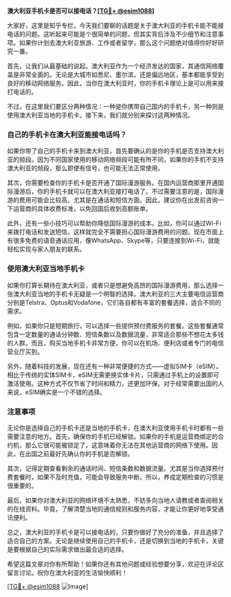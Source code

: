 **澳大利亚手机卡是否可以接电话？[[TG💪+ @esim1088](https://t.me/s/esim1088)]**

大家好，这里是知乎专栏，今天我们要聊的话题是关于澳大利亚的手机卡能不能接电话的问题。这听起来可能是个很简单的问题，但其实背后涉及不少细节和注意事项。如果你计划去澳大利亚旅游、工作或者留学，那么这个问题绝对值得你好好研究一番。

首先，让我们从最基础的说起。澳大利亚作为一个经济发达的国家，其通信网络覆盖是非常全面的。无论是大城市如悉尼、墨尔滨，还是偏远地区，基本都能享受到良好的移动网络服务。因此，当你在澳大利亚时，你的手机卡理论上是可以用来接打电话的。

不过，在这里我们要区分两种情况：一种是你携带自己国内的手机卡，另一种则是使用澳大利亚当地的手机卡。接下来，我们就分别来探讨这两种情况。

### 自己的手机卡在澳大利亚能接电话吗？

如果你带了自己的手机卡来到澳大利亚，首先要确认的是你的手机是否支持澳大利亚的频段。因为不同国家使用的移动网络频段可能有所不同，如果你的手机不支持澳大利亚的频段，那么即使有信号，也可能无法正常使用。

其次，你需要检查你的手机卡是否开通了国际漫游服务。在国内运营商那里开通国际漫游后，你的手机卡就可以在澳大利亚接打电话了。不过需要注意的是，国际漫游的费用可能会比较高，尤其是在通话和短信方面。因此，建议你在出发前咨询一下运营商的具体收费标准，以免回国后收到高额账单。

此外，还有一些小技巧可以帮助你降低国际漫游的成本。比如，你可以通过Wi-Fi来拨打电话和发送短信，这样就完全不需要担心国际漫游费用的问题。现在市面上有很多免费的语音通话应用，像WhatsApp、Skype等，只要连接到Wi-Fi，就能轻松实现与家人朋友的联系。

### 使用澳大利亚当地手机卡

如果你打算长期待在澳大利亚，或者只是想避免高昂的国际漫游费用，那么选择一张澳大利亚当地的手机卡无疑是一个明智的选择。澳大利亚的三大主要电信运营商分别是Telstra、Optus和Vodafone，它们各自都有丰富的套餐选择，适合不同的需求。

例如，如果你只是短期旅行，可以选择一些提供预付费服务的套餐。这些套餐通常包含一定数量的通话分钟数、短信条数以及数据流量，非常适合那些不想花太多钱的人群。而且，购买当地手机卡非常方便，你可以在机场、便利店或者专门的电信营业厅买到。

另外，随着科技的发展，现在还有一种非常便捷的方式——虚拟SIM卡（eSIM）。相比于传统的实体SIM卡，eSIM无需更换实体卡片，只需通过手机上的设置即可激活使用。这种方式不仅节省了时间和精力，还更加环保。对于经常需要出国的人来说，eSIM确实是一个不错的选择。

### 注意事项

无论你是选择自己的手机卡还是当地的手机卡，在澳大利亚使用手机卡时都有一些需要注意的地方。首先，确保你的手机已经解锁。如果你的手机是运营商绑定的合约机，那么它很可能被锁定了，这意味着你无法在其他运营商的网络下使用。因此，在出国之前最好先确认你的手机是否解锁。

其次，记得定期查看剩余的通话时间、短信条数和数据流量。尤其是当你选择预付费套餐时，如果不及时充值，可能会导致服务中断。所以，养成定期检查的习惯是很重要的。

最后，如果你对澳大利亚的网络环境不太熟悉，不妨多向当地人请教或者查阅相关的在线资料。毕竟，了解清楚当地的通信规则和服务内容，才能让你更好地享受通讯便利。

总之，澳大利亚的手机卡是可以接电话的，只要你做好了充分的准备，并且选择了适合自己的方案。无论是继续使用自己的手机卡，还是切换到当地的手机卡，关键是要根据自己的实际需求做出最合适的选择。

希望这篇文章对你有所帮助！如果你还有其他问题或经验想要分享，欢迎在评论区留言讨论。祝你在澳大利亚的生活愉快顺利！

[[TG💪+ @esim1088](https://t.me/s/esim1088) ![Image](https://i.postimg.cc/4NQfJmqS/Snipaste-2025-05-13-00-14-12.png)]